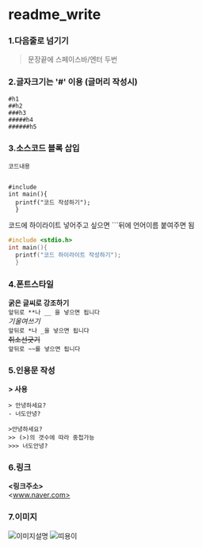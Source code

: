 # readme_write

### 1.다음줄로 넘기기    
> 문장끝에 스페이스바/엔터 두번

### 2.글자크기는 '#' 이용 (글머리 작성시)
```
#h1
##h2
###h3
#####h4
######h5
```
### 3.소스코드 블록 삽입    
<pre><code>코드내용</code></pre>   

<pre><code>
#include<stdio.h>
int main(){
  printf("코드 작성하기");
  }
</code></pre>

코드에 하이라이트 넣어주고 싶으면 ```뒤에 언어이름 붙여주면 됨 
```c
#include <stdio.h>
int main(){
  printf("코드 하이라이트 작성하기");
  }
```
  
### 4.폰트스타일
**굵은 글씨로 강조하기**  
``` 앞뒤로 **나 __ 을 넣으면 됩니다 ```       
*기울여쓰기*  
```앞뒤로 *나 _을 넣으면 됩니다```  
~~취소선긋기~~  
```앞뒤로 ~~를 넣으면 됩니다```  

### 5.인용문 작성
**> 사용**
```
> 안녕하세요?
- 너도안녕?

>안녕하세요?
>> (>)의 갯수에 따라 중첩가능
>>> 너도안녕?
```
### 6.링크
**<링크주소>**  
<www.naver.com>  

### 7.이미지
![이미지설명](이미지링크)
![띠용이](http://blogfiles.naver.net/20120415_243/hot0167_1334419090193y099a_JPEG/%BD%BA%C6%DD%C1%F6%B9%E43.jpg)
